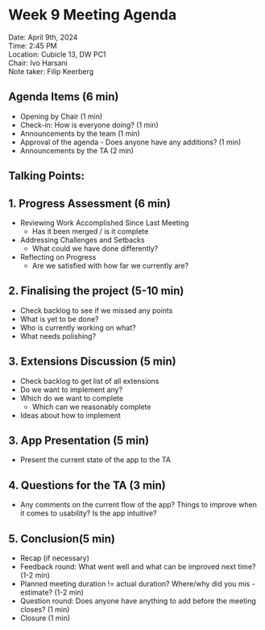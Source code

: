 # Week 9 Meeting Agenda

Date:           April 9th, 2024\
Time:           2:45 PM\
Location:       Cubicle 13, DW PC1\
Chair:          Ivo Harsani\
Note taker:     Filip Keerberg

## Agenda Items (6 min)
- Opening by Chair (1 min)
- Check-in: How is everyone doing? (1 min)
- Announcements by the team (1 min)
- Approval of the agenda - Does anyone have any additions? (1 min)
- Announcements by the TA (2 min)

## Talking Points:

## 1. Progress Assessment (6 min)
- Reviewing Work Accomplished Since Last Meeting
    - Has it been merged / is it complete
- Addressing Challenges and Setbacks
    - What could we have done differently?
- Reflecting on Progress
    - Are we satisfied with how far we currently are?

## 2. Finalising the project (5-10 min)
- Check backlog to see if we missed any points
- What is yet to be done?
- Who is currently working on what?
- What needs polishing?

## 3. Extensions Discussion (5 min)
- Check backlog to get list of all extensions
- Do we want to implement any?
- Which do we want to complete
    - Which can we reasonably complete
- Ideas about how to implement

## 3. App Presentation (5 min)
- Present the current state of the app to the TA

## 4. Questions for the TA (3 min)
- Any comments on the current flow of the app? Things to improve when it comes to usability? Is the app intuitive?

## 5. Conclusion(5 min)
- Recap (if necessary)
- Feedback round: What went well and what can be improved next time? (1-2 min)
- Planned meeting duration != actual duration? Where/why did you mis -estimate? (1-2 min)
- Question round: Does anyone have anything to add before the meeting closes? (1 min)
- Closure (1 min)

